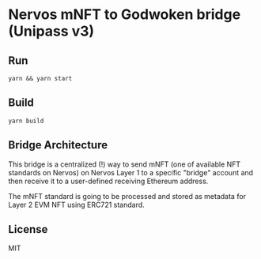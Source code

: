 # Nervos mNFT to Godwoken bridge (Unipass v3)

## Run

```
yarn && yarn start
```

## Build

```
yarn build
```

## Bridge Architecture

This bridge is a centralized (!) way to send mNFT (one of available NFT standards on Nervos) on Nervos Layer 1 to a specific "bridge" account and then receive it to a user-defined receiving Ethereum address.

The mNFT standard is going to be processed and stored as metadata for Layer 2 EVM NFT using ERC721 standard.

## License

MIT